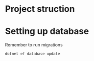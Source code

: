 

# Project struction




# Setting up database

Remember to run migrations
```bash
dotnet ef database update
```